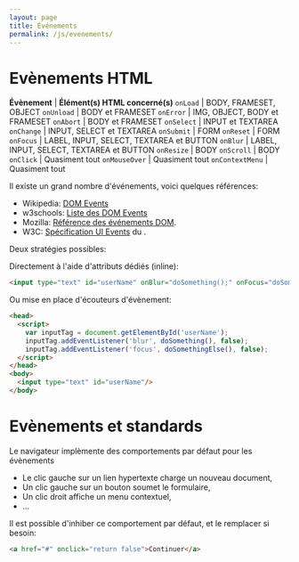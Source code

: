 ```yaml
---
layout: page
title: Événements
permalink: /js/evenements/
---
```


Evènements HTML
==

**Évènement** | **Élément(s) HTML concerné(s)**
`onLoad` | BODY, FRAMESET, OBJECT
`onUnload` | BODY et FRAMESET
`onError` | IMG, OBJECT, BODY et FRAMESET
`onAbort` | BODY et FRAMESET
`onSelect` | INPUT et TEXTAREA
`onChange` | INPUT, SELECT et TEXTAREA
`onSubmit` | FORM
`onReset` | FORM
`onFocus` | LABEL, INPUT, SELECT, TEXTAREA et BUTTON
`onBlur` | LABEL, INPUT, SELECT, TEXTAREA et BUTTON
`onResize` | BODY
`onScroll` | BODY
`onClick` | Quasiment tout
`onMouseOver` | Quasiment tout
`onContextMenu` | Quasiment tout

Il existe un grand nombre d'événements, voici quelques références:

* Wikipedia: [DOM Events](https://en.wikipedia.org/wiki/DOM_events)
* w3schools: [Liste des DOM Events](https://www.w3schools.com/jsref/dom_obj_event.asp)
* Mozilla: [Référence des événements DOM](https://developer.mozilla.org/fr/docs/Web/Events).
* W3C: [Spécification UI Events](https://w3c.github.io/uievents/) du .


Deux stratégies possibles:

Directement à l'aide d'attributs dédiés (inline):

```html<input type="text" id="userName" onBlur="doSomething();" onFocus="doSomethingElse();"/>
```

Ou mise en place d'écouteurs d'évènement:

```html
<head>
  <script>
    var inputTag = document.getElementById('userName'); 
    inputTag.addEventListener('blur', doSomething(), false);    inputTag.addEventListener('focus', doSomethingElse(), false);  </script>
</head><body>  <input type="text" id="userName"/></body>
```

Evènements et standards
==

Le navigateur implèmente des comportements par défaut pour les évènements

* Le clic gauche sur un lien hypertexte charge un nouveau document,* Un clic gauche sur un bouton soumet le formulaire,
* Un clic droit affiche un menu contextuel,* ...

Il est possible d'inhiber ce comportement par défaut, et le remplacer si besoin:

```html
<a href="#" onclick="return false">Continuer</a>
```

